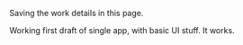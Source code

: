 Saving the work details in this page.

Working first draft of single app, with basic UI stuff. It works.